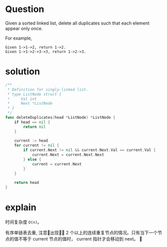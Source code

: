 # Question
Given a sorted linked list, delete all duplicates such that each element appear only once.

For example,
```
Given 1->1->2, return 1->2.
Given 1->1->2->3->3, return 1->2->3.
```
# solution
```go
/**
 * Definition for singly-linked list.
 * type ListNode struct {
 *     Val int
 *     Next *ListNode
 * }
 */
func deleteDuplicates(head *ListNode) *ListNode {
    if head == nil {
        return nil
    }
    
    current := head
    for current != nil {
        if current.Next != nil && current.Next.Val == current.Val {
            current.Next = current.Next.Next
        } else {
            current = current.Next   
        }
    }
    
    return head
}
```
# explain
时间复杂度 ```O(n)```。  

有序单链表去重, 注意出现 2 个以上的连续重复节点的情况。只有当下一个节点的值不等于 current 节点的值时， current 指针才会移动到 next。
